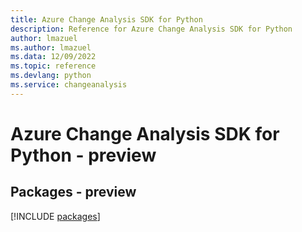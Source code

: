 ```yaml
---
title: Azure Change Analysis SDK for Python
description: Reference for Azure Change Analysis SDK for Python
author: lmazuel
ms.author: lmazuel
ms.data: 12/09/2022
ms.topic: reference
ms.devlang: python
ms.service: changeanalysis
---
```

# Azure Change Analysis SDK for Python - preview
## Packages - preview
[!INCLUDE [packages](change-analysis-index.md)]